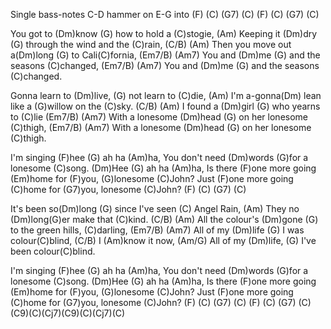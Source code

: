 Single bass-notes C-D hammer on E-G into (F) (C) (G7) (C) (F) (C) (G7) (C)

You got to (Dm)know (G) how to hold a (C)stogie, (Am)
Keeping it (Dm)dry (G) through the wind and the (C)rain, (C/B) (Am)
Then you move out a(Dm)long (G) to Cali(C)fornia, (Em7/B) (Am7)
You and (Dm)me (G) and the seasons (C)changed, (Em7/B) (Am7)
You and (Dm)me (G) and the seasons (C)changed.

Gonna learn to (Dm)live, (G) not learn to (C)die, (Am)
I'm a-gonna(Dm) lean like a (G)willow on the (C)sky. (C/B) (Am)
I found a (Dm)girl (G) who yearns to (C)lie (Em7/B) (Am7)
With a lonesome (Dm)head (G) on her lonesome (C)thigh, (Em7/B) (Am7)
With a lonesome (Dm)head (G) on her lonesome (C)thigh.

I'm singing (F)hee (G) ah ha (Am)ha,
You don't need (Dm)words (G)for a lonesome (C)song.
(Dm)Hee (G) ah ha (Am)ha,
Is there (F)one more going (Em)home for (F)you, (G)lonesome (C)John?
Just (F)one more going (C)home for (G7)you, lonesome (C)John?
(F) (C) (G7) (C)

It's been so(Dm)long (G) since I've seen (C) Angel Rain, (Am)
They no (Dm)long(G)er make that (C)kind. (C/B) (Am)
All the colour's (Dm)gone (G) to the green hills, (C)darling, (Em7/B) (Am7)
All of my (Dm)life (G) I was colour(C)blind, (C/B) I (Am)know it now, (Am/G)
All of my (Dm)life, (G) I've been colour(C)blind.

I'm singing (F)hee (G) ah ha (Am)ha,
You don't need (Dm)words (G)for a lonesome (C)song.
(Dm)Hee (G) ah ha (Am)ha,
Is there (F)one more going (Em)home for (F)you, (G)lonesome (C)John?
Just (F)one more going (C)home for (G7)you, lonesome (C)John?
(F) (C) (G7) (C) (F) (C) (G7) (C) (C9)(C)(Cj7)(C9)(C)(Cj7)(C)

